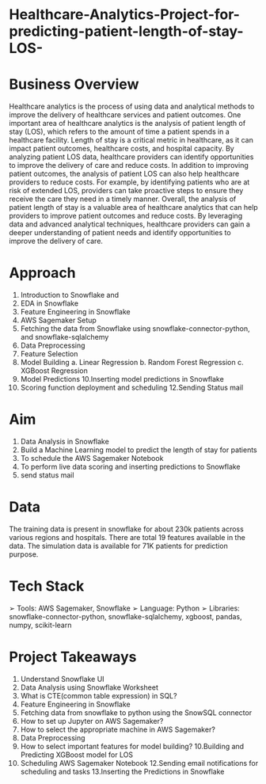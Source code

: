 # Healthcare-Analytics-Project-for-predicting-patient-length-of-stay-LOS-

# Business Overview

Healthcare analytics is the process of using data and analytical methods to improve the
delivery of healthcare services and patient outcomes. One important area of healthcare
analytics is the analysis of patient length of stay (LOS), which refers to the amount of
time a patient spends in a healthcare facility.
Length of stay is a critical metric in healthcare, as it can impact patient outcomes,
healthcare costs, and hospital capacity. By analyzing patient LOS data, healthcare
providers can identify opportunities to improve the delivery of care and reduce costs.
In addition to improving patient outcomes, the analysis of patient LOS can also help
healthcare providers to reduce costs. For example, by identifying patients who are at
risk of extended LOS, providers can take proactive steps to ensure they receive the
care they need in a timely manner.
Overall, the analysis of patient length of stay is a valuable area of healthcare analytics
that can help providers to improve patient outcomes and reduce costs. By leveraging
data and advanced analytical techniques, healthcare providers can gain a deeper
understanding of patient needs and identify opportunities to improve the delivery of
care.

# Approach

1. Introduction to Snowflake and
2. EDA in Snowflake
3. Feature Engineering in Snowflake
4. AWS Sagemaker Setup
5. Fetching the data from Snowflake using snowflake-connector-python, and
snowflake-sqlalchemy
6. Data Preprocessing
7. Feature Selection
8. Model Building
a. Linear Regression
b. Random Forest Regression
c. XGBoost Regression
9. Model Predictions
10.Inserting model predictions in Snowflake
11. Scoring function deployment and scheduling
12.Sending Status mail

# Aim
1. Data Analysis in Snowflake
2. Build a Machine Learning model to predict the length of stay for patients
3. To schedule the AWS Sagemaker Notebook
4. To perform live data scoring and inserting predictions to Snowflake
5. send status mail

# Data

The training data is present in snowflake for about 230k patients across various regions
and hospitals. There are total 19 features available in the data.
The simulation data is available for 71K patients for prediction purpose.

# Tech Stack

➢ Tools: AWS Sagemaker, Snowflake
➢ Language: Python
➢ Libraries: snowflake-connector-python, snowflake-sqlalchemy, xgboost,
pandas, numpy, scikit-learn

# Project Takeaways

1. Understand Snowflake UI
2. Data Analysis using Snowflake Worksheet
3. What is CTE(common table expression) in SQL?
4. Feature Engineering in Snowflake
5. Fetching data from snowflake to python using the SnowSQL connector
6. How to set up Jupyter on AWS Sagemaker?
7. How to select the appropriate machine in AWS Sagemaker?
8. Data Preprocessing
9. How to select important features for model building?
10.Building and Predicting XGBoost model for LOS
11. Scheduling AWS Sagemaker Notebook
12.Sending email notifications for scheduling and tasks
13.Inserting the Predictions in Snowflake
